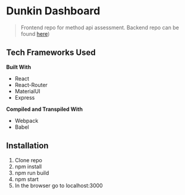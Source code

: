 # Dunkin Dashboard
> Frontend repo for method api assessment. Backend repo can be found [here](https://github.com/eshelton328/dunkin-backend/tree/main))

## Tech Frameworks Used
**Built With**
* React
* React-Router
* MaterialUI
* Express

**Compiled and Transpiled With**
* Webpack
* Babel

## Installation
1. Clone repo
2. npm install
3. npm run build
4. npm start
5. In the browser go to localhost:3000
